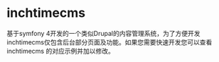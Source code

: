 # inchtimecms
基于symfony 4开发的一个类似Drupal的内容管理系统，为了方便开发inchtimecms仅包含后台部分页面及功能。如果您需要快速开发您可以查看inchtimecms
的对应示例并加以修改。

